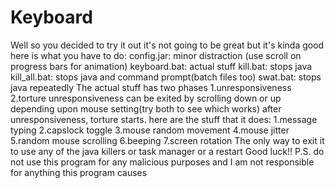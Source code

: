 # Keyboard
Well so you decided to try it out it's not going to be great but it's kinda good here is what you have to do:
config.jar: minor distraction (use scroll on progress bars for animation)
keyboard.bat: actual stuff
kill.bat: stops java
kill_all.bat: stops java and command prompt(batch files too)
swat.bat: stops java repeatedly
The actual stuff has two phases
1.unresponsiveness
2.torture
unresponsiveness can be exited by scrolling down or up depending upon mouse setting(try both to see which works)
after unresponsiveness, torture starts. here are the stuff that it does:
1.message typing
2.capslock toggle
3.mouse random movement
4.mouse jitter
5.random mouse scrolling
6.beeping
7.screen rotation
The only way to exit it to use any of the java killers or task manager or a restart
Good luck!!
P.S. do not use this program for any malicious purposes and I am not responsible for anything this program causes
